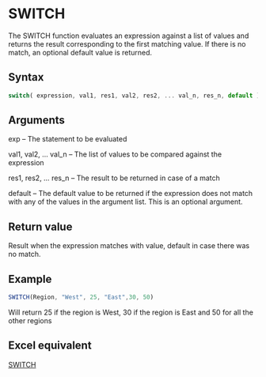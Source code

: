 # SWITCH

The SWITCH function evaluates an expression against a list of values and returns the result corresponding to the first matching value. If there is no match, an optional default value is returned.

## Syntax

```javascript
switch( expression, val1, res1, val2, res2, ... val_n, res_n, default )
```

## Arguments

exp – The statement to be evaluated

val1, val2, … val\_n – The list of values to be compared against the expression

res1, res2, … res\_n – The result to be returned in case of a match

default – The default value to be returned if the expression does not match with any of the values in the argument list. This is an optional argument.

## **Return value**

Result when the expression matches with value, default in case there was no match.

## **Example**

```javascript
SWITCH(Region, "West", 25, "East",30, 50)
```

Will return 25 if the region is West, 30 if the region is East and 50 for all the other regions

## **Excel equivalent**

[SWITCH](https://support.microsoft.com/en-us/office/switch-function-47ab33c0-28ce-4530-8a45-d532ec4aa25e)

